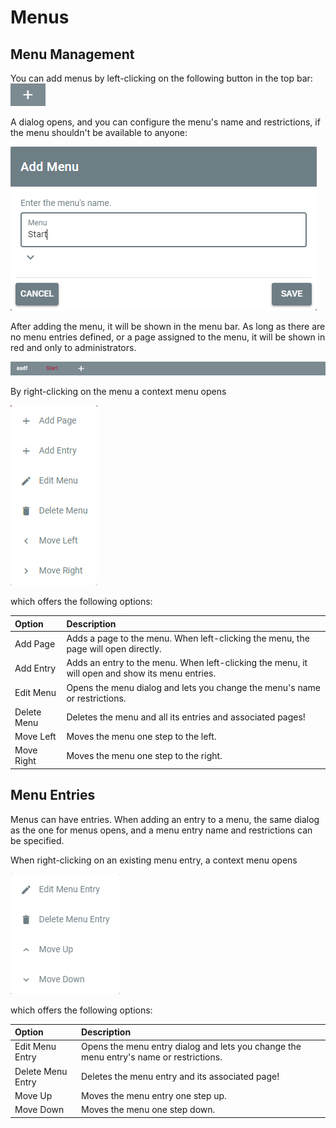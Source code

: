 # Menus

## Menu Management

You can add menus by left-clicking on the following button in the top bar:
![add-menu-button](../introduction/assets/about/add-menu-button.png)

A dialog opens, and you can configure the menu's name and restrictions, if the menu shouldn't be available to anyone:

![add-menu-modal](./assets/menus/add-menu-modal.png)

After adding the menu, it will be shown in the menu bar.
As long as there are no menu entries defined, or a page assigned to the menu, it will be shown in red and only to
administrators.

![artivact-menu-bar](./assets/menus/artivact-menu-bar.png)

By right-clicking on the menu a context menu opens

![menu-context-menu](./assets/menus/menu-context-menu-Middle.png)

which offers the following options:

| Option      | Description                                                                                     |
|:------------|:------------------------------------------------------------------------------------------------|
| Add Page    | Adds a page to the menu. When left-clicking the menu, the page will open directly.              |
| Add Entry   | Adds an entry to the menu. When left-clicking the menu, it will open and show its menu entries. |
| Edit Menu   | Opens the menu dialog and lets you change the menu's name or restrictions.                      |
| Delete Menu | Deletes the menu and all its entries and associated pages!                                      |
| Move Left   | Moves the menu one step to the left.                                                            |
| Move Right  | Moves the menu one step to the right.                                                           |

## Menu Entries

Menus can have entries.
When adding an entry to a menu, the same dialog as the one for menus opens, and a menu entry name and restrictions can
be specified.

When right-clicking on an existing menu entry, a context menu opens

![menu-entry-context-menu](./assets/menus/menu-entry-context-menu-Beta.png)

which offers the following options:

| Option            | Description                                                                            |
|:------------------|:---------------------------------------------------------------------------------------|
| Edit Menu Entry   | Opens the menu entry dialog and lets you change the menu entry's name or restrictions. |
| Delete Menu Entry | Deletes the menu entry and its associated page!                                        |
| Move Up           | Moves the menu entry one step up.                                                      |
| Move Down         | Moves the menu one step down.                                                          |
